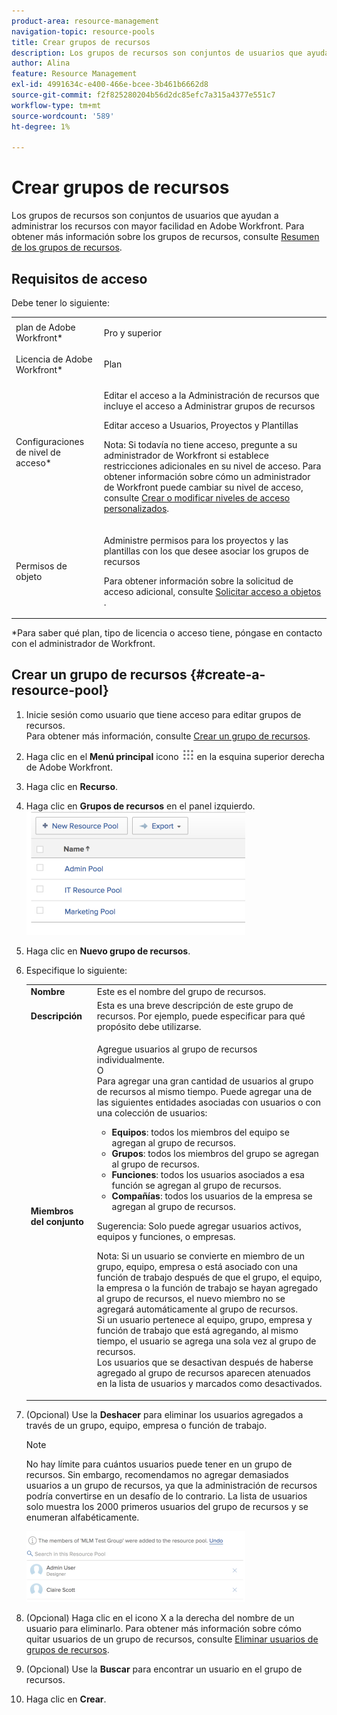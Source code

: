 ```yaml
---
product-area: resource-management
navigation-topic: resource-pools
title: Crear grupos de recursos
description: Los grupos de recursos son conjuntos de usuarios que ayudan a administrar los recursos con mayor facilidad en Adobe Workfront. Para obtener más información sobre los grupos de recursos, consulte Información general sobre los grupos de recursos .
author: Alina
feature: Resource Management
exl-id: 4991634c-e400-466e-bcee-3b461b6662d8
source-git-commit: f2f825280204b56d2dc85efc7a315a4377e551c7
workflow-type: tm+mt
source-wordcount: '589'
ht-degree: 1%

---
```


# Crear grupos de recursos

Los grupos de recursos son conjuntos de usuarios que ayudan a administrar los recursos con mayor facilidad en Adobe Workfront. Para obtener más información sobre los grupos de recursos, consulte [Resumen de los grupos de recursos](../../../resource-mgmt/resource-planning/resource-pools/work-with-resource-pools.md).

## Requisitos de acceso

Debe tener lo siguiente:

<table style="table-layout:auto"> 
 <col> 
 <col> 
 <tbody> 
  <tr> 
   <td role="rowheader">plan de Adobe Workfront*</td> 
   <td> <p>Pro y superior</p> </td> 
  </tr> 
  <tr> 
   <td role="rowheader">Licencia de Adobe Workfront*</td> 
   <td> <p>Plan </p> </td> 
  </tr> 
  <tr> 
   <td role="rowheader">Configuraciones de nivel de acceso*</td> 
   <td> <p>Editar el acceso a la Administración de recursos que incluye el acceso a Administrar grupos de recursos</p> <p>Editar acceso a Usuarios, Proyectos y Plantillas</p> <p>Nota: Si todavía no tiene acceso, pregunte a su administrador de Workfront si establece restricciones adicionales en su nivel de acceso. Para obtener información sobre cómo un administrador de Workfront puede cambiar su nivel de acceso, consulte <a href="../../../administration-and-setup/add-users/configure-and-grant-access/create-modify-access-levels.md" class="MCXref xref">Crear o modificar niveles de acceso personalizados</a>.</p> </td> 
  </tr> 
  <tr data-mc-conditions=""> 
   <td role="rowheader">Permisos de objeto</td> 
   <td> <p>Administre permisos para los proyectos y las plantillas con los que desee asociar los grupos de recursos</p> <p>Para obtener información sobre la solicitud de acceso adicional, consulte <a href="../../../workfront-basics/grant-and-request-access-to-objects/request-access.md" class="MCXref xref">Solicitar acceso a objetos </a>.</p> </td> 
  </tr> 
 </tbody> 
</table>

&#42;Para saber qué plan, tipo de licencia o acceso tiene, póngase en contacto con el administrador de Workfront.

## Crear un grupo de recursos {#create-a-resource-pool}

1. Inicie sesión como usuario que tiene acceso para editar grupos de recursos.\
   Para obtener más información, consulte [Crear un grupo de recursos](#create-a-resource-pool).

1. Haga clic en el **Menú principal** icono ![](assets/main-menu-icon.png) en la esquina superior derecha de Adobe Workfront.

1. Haga clic en **Recurso**.
1. Haga clic en **Grupos de recursos** en el panel izquierdo.\
   ![resource_pools_tab.png](assets/resource-pools-tab-350x198.png)

1. Haga clic en **Nuevo grupo de recursos**.
1. Especifique lo siguiente:

   <table style="table-layout:auto">
    <col>
    <col>
    <tbody>
     <tr>
      <td role="rowheader"><strong>Nombre</strong></td>
      <td>Este es el nombre del grupo de recursos.</td>
     </tr>
     <tr>
      <td role="rowheader"><strong>Descripción</strong></td>
      <td>Esta es una breve descripción de este grupo de recursos. Por ejemplo, puede especificar para qué propósito debe utilizarse.</td>
     </tr>
     <tr>
      <td role="rowheader"><strong>Miembros del conjunto</strong></td>
      <td><p> Agregue usuarios al grupo de recursos individualmente.<br>O <br>Para agregar una gran cantidad de usuarios al grupo de recursos al mismo tiempo. Puede agregar una de las siguientes entidades asociadas con usuarios o con una colección de usuarios:
        <ul>
         <li><strong>Equipos</strong>: todos los miembros del equipo se agregan al grupo de recursos.</li>
         <li><strong>Grupos</strong>: todos los miembros del grupo se agregan al grupo de recursos.</li>
         <li><strong>Funciones</strong>: todos los usuarios asociados a esa función se agregan al grupo de recursos.</li>
         <li><strong>Compañías</strong>: todos los usuarios de la empresa se agregan al grupo de recursos.</li>
        </ul><p>Sugerencia: Solo puede agregar usuarios activos, equipos y <span>funciones,</span> o empresas.</p><p>Nota: Si un usuario se convierte en miembro de un grupo, equipo, empresa o está asociado con una función de trabajo después de que el grupo, el equipo, la empresa o la función de trabajo se hayan agregado al grupo de recursos, el nuevo miembro no se agregará automáticamente al grupo de recursos. <br>Si un usuario pertenece al equipo, grupo, empresa y función de trabajo que está agregando, al mismo tiempo, el usuario se agrega una sola vez al grupo de recursos.<br>Los usuarios que se desactivan después de haberse agregado al grupo de recursos aparecen atenuados en la lista de usuarios y marcados como desactivados.</p></p></td>
     </tr>
    </tbody>
   </table>

1. (Opcional) Use la **Deshacer** para eliminar los usuarios agregados a través de un grupo, equipo, empresa o función de trabajo.

   >[!NOTE]
   >
   >No hay límite para cuántos usuarios puede tener en un grupo de recursos. Sin embargo, recomendamos no agregar demasiados usuarios a un grupo de recursos, ya que la administración de recursos podría convertirse en un desafío de lo contrario. La lista de usuarios solo muestra los 2000 primeros usuarios del grupo de recursos y se enumeran alfabéticamente.

   ![Resource_pools_NEW__UNDO_button_for_team_groups_etc.png](assets/resource-pools-new---undo-button-for-teams-groups-etc-350x113.png)

1. (Opcional) Haga clic en el icono X a la derecha del nombre de un usuario para eliminarlo. Para obtener más información sobre cómo quitar usuarios de un grupo de recursos, consulte [Eliminar usuarios de grupos de recursos](../../../resource-mgmt/resource-planning/resource-pools/remove-users-from-resource-pool.md).
1. (Opcional) Use la **Buscar** para encontrar un usuario en el grupo de recursos.
1. Haga clic en **Crear**.
